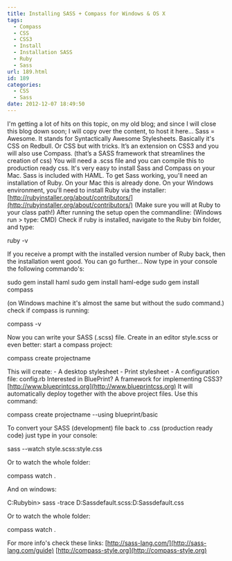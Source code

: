 ```yaml
---
title: Installing SASS + Compass for Windows & OS X
tags:
  - Compass
  - CSS
  - CSS3
  - Install
  - Installation SASS
  - Ruby
  - Sass
url: 189.html
id: 189
categories:
  - CSS
  - Sass
date: 2012-12-07 18:49:50
---
```


I'm getting a lot of hits on this topic, on my old blog; and since I will close this blog down soon; I will copy over the content, to host it here... Sass = Awesome. It stands for Syntactically Awesome Stylesheets. Basically it's CSS on Redbull. Or CSS but with tricks. It’s an extension on CSS3 and you will also use Compass. (that’s a SASS framework that streamlines the creation of css) You will need a .scss file and you can compile this to production ready css. It's very easy to install Sass and Compass on your Mac. Sass is included with HAML. To get Sass working, you'll need an installation of Ruby. On your Mac this is already done. On your Windows environment, you'll need to install Ruby via the installer: [http://rubyinstaller.org/about/contributors/](http://rubyinstaller.org/about/contributors/) (Make sure you will at Ruby to your class path!) After running the setup open the commandline: (Windows run > type: CMD) Check if ruby is installed, navigate to the Ruby bin folder, and type:

ruby -v

If you receive a prompt with the installed version number of Ruby back, then the installation went good. You can go further... Now type in your console the following commando's:

sudo gem install haml
sudo gem install haml-edge
sudo gem install compass

(on Windows machine it's almost the same but without the sudo command.) check if compass is running:

compass -v

Now you can write your SASS (.scss) file. Create in an editor style.scss or even better: start a compass project:

compass create projectname

This will create: - A desktop stylesheet - Print stylesheet - A configuration file: config.rb Interested in BluePrint? A framework for implementing CSS3? [http://www.blueprintcss.org](http://www.blueprintcss.org) It will automatically deploy together with the above project files. Use this command:

compass create projectname --using blueprint/basic

To convert your SASS (development) file back to .css (production ready code) just type in your console:

sass --watch style.scss:style.css

Or to watch the whole folder:

compass watch . 

And on windows:

C:Rubybin> sass -trace D:Sassdefault.scss:D:Sassdefault.css

Or to watch the whole folder:

compass watch . 

For more info's check these links: [http://sass-lang.com/](http://sass-lang.com/guide) [http://compass-style.org](http://compass-style.org)